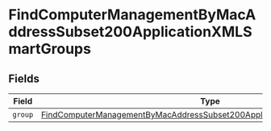 # FindComputerManagementByMacAddressSubset200ApplicationXMLSmartGroups


## Fields

| Field                                                                                                                                                                             | Type                                                                                                                                                                              | Required                                                                                                                                                                          | Description                                                                                                                                                                       |
| --------------------------------------------------------------------------------------------------------------------------------------------------------------------------------- | --------------------------------------------------------------------------------------------------------------------------------------------------------------------------------- | --------------------------------------------------------------------------------------------------------------------------------------------------------------------------------- | --------------------------------------------------------------------------------------------------------------------------------------------------------------------------------- |
| `group`                                                                                                                                                                           | [FindComputerManagementByMacAddressSubset200ApplicationXMLSmartGroupsGroup](../../models/operations/findcomputermanagementbymacaddresssubset200applicationxmlsmartgroupsgroup.md) | :heavy_minus_sign:                                                                                                                                                                | N/A                                                                                                                                                                               |
